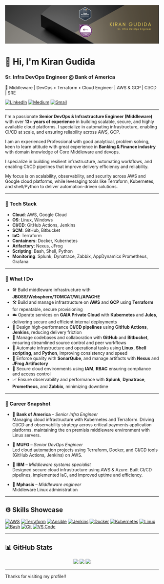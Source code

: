 <div align="center">
  <img src="https://github.com/kirangudida/kirangudida/blob/main/Banner2.png" alt="GitHub Banner" width="800"/>
</div>

# 👋 Hi, I'm Kiran Gudida

### Sr. Infra DevOps Engineer @ Bank of America 
🚀 Middleware | DevOps • Terraform • Cloud Engineer | AWS & GCP | CI/CD | SRE 

[![LinkedIn](https://img.shields.io/badge/LinkedIn-Connect-blue?logo=linkedin&style=flat)](https://www.linkedin.com/in/kiran-g-05977438/)
[![Medium](https://img.shields.io/badge/Medium-Blogs-black?logo=medium&style=flat)](https://medium.com/@kiran.gudida)
[![Gmail](https://img.shields.io/badge/Email-kiran.gudida@gmail.com-red?logo=gmail&style=flat)](mailto:kiran.gudida@gmail.com)

---

I'm a passionate **Senior DevOps & Infrastructure Engineer (Middleware)** with over **13+ years of experience** in building scalable, secure, and highly available cloud platforms. I specialize in automating infrastructure, enabling CI/CD at scale, and ensuring reliability across AWS, GCP. 

I am an experienced Professional with good analytical, problem solving, keen to learn attitude with great experience in **Banking & Finance industry** with domain knowledge of Core Middleware and devops.

I specialize in building resilient infrastructure, automating workflows, and enabling CI/CD pipelines that improve delivery efficiency and reliability.

My focus is on scalability, observability, and security across AWS and Google cloud platforms, while leveraging tools like Terraform, Kubernetes, and shell/Python to deliver automation-driven solutions.

---

### 🧰 Tech Stack

- **Cloud**: AWS, Google Cloud  
- **OS**: Linux, Windows
- **CI/CD**: GitHub Actions, Jenkins  
- **SCM**: GitHub, Bitbucket  
- **IaC**: Terraform  
- **Containers**: Docker, Kubernetes 
- **Arifactory**: Nexus, JFrog 
- **Scripting**: Bash, Shell, Python  
- **Monitoring**: Splunk, Dynatrace, Zabbix, AppDynamics Prometheus, Grafana

---

### 🔧 What I Do
- 🛠️ Build middleware infrastructure with **JBOSS/Websphere/TOMCAT/WL/APACHE**
- 🛠️ Build and manage infrastructure on **AWS** and **GCP** using **Terraform** for repeatable, secure provisioning  
- ☁️ Operate services on **GAIA Private Cloud** with **Kubernetes** and **Jules**, delivering secure and efficient internal deployments  
- 🚀 Design high-performance **CI/CD pipelines** using **GitHub Actions**, **Jenkins**, reducing delivery friction  
- 📃️ Manage codebases and collaboration with **GitHub** and **Bitbucket**, ensuring streamlined source control and peer workflows  
- 🤖 Automate infrastructure and operational tasks using **Linux**, **Shell scripting**, and **Python**, improving consistency and speed  
- 🧪 Enforce quality with **SonarQube**, and manage artifacts with **Nexus** and **JFrog Artifactory**  
- 🔐 Secure cloud environments using **IAM**, **RBAC** ensuring compliance and access control  
- 📈 Ensure observability and performance with **Splunk**, **Dynatrace**, **Prometheus**, and **Zabbix**, minimizing downtime

---

### 💼 Career Snapshot

- 🏢 **Bank of America** – *Senior Infra Engineer*  
  Managing cloud infrastructure with Kubernetes and Terraform. Driving CI/CD and observability strategy across critical payments application platforms. maintaining the on premisis middleware environment with Linux servers.

- 🏢 **MUFG** – *Senior DevOps Engineer*  
  Led cloud automation projects using Terraform, Docker, and CI/CD tools (GitHub Actions, Jenkins) on AWS.

- 🏢 **IBM** – *Middleware systems specialist*  
  Designed secure cloud infrastructure using AWS & Azure. Built CI/CD pipelines, implemented IaC, and improved uptime and efficiency.

- 🏢 **Mphasis** – *Middleware engineer*  
  Middleware Linux administration 

---

## ⚙️ Skills Showcase

<p align="left">
  <a href="https://aws.amazon.com" target="_blank"><img src="https://raw.githubusercontent.com/danielcranney/readme-generator/main/public/icons/skills/aws-colored.svg" width="36" height="36" alt="AWS" /></a>
  <a href="https://www.terraform.io/" target="_blank"><img src="https://cdn.jsdelivr.net/gh/devicons/devicon/icons/terraform/terraform-original.svg" width="40" height="40" alt="Terraform" /></a>
  <a href="https://www.ansible.com/" target="_blank"><img src="https://cdn.jsdelivr.net/gh/devicons/devicon/icons/ansible/ansible-original.svg" width="40" height="40" alt="Ansible" /></a>
  <a href="https://www.jenkins.io/" target="_blank"><img src="https://cdn.jsdelivr.net/gh/devicons/devicon/icons/jenkins/jenkins-original.svg" width="40" height="40" alt="Jenkins" /></a>
  <a href="https://www.docker.com/" target="_blank"><img src="https://cdn.jsdelivr.net/gh/devicons/devicon/icons/docker/docker-original.svg" width="40" height="40" alt="Docker" /></a>
  <a href="https://kubernetes.io/" target="_blank"><img src="https://cdn.jsdelivr.net/gh/devicons/devicon/icons/kubernetes/kubernetes-plain.svg" width="40" height="40" alt="Kubernetes" /></a>
  <a href="https://www.linux.org/" target="_blank"><img src="https://cdn.jsdelivr.net/gh/devicons/devicon/icons/linux/linux-original.svg" width="40" height="40" alt="Linux" /></a>
  <a href="https://www.gnu.org/software/bash/" target="_blank"><img src="https://cdn.jsdelivr.net/gh/devicons/devicon/icons/bash/bash-original.svg" width="40" height="40" alt="Bash" /></a>
  <a href="https://git-scm.com/" target="_blank"><img src="https://raw.githubusercontent.com/danielcranney/readme-generator/main/public/icons/skills/git-colored.svg" width="36" height="36" alt="Git" /></a>
  <a href="https://code.visualstudio.com/" target="_blank"><img src="https://raw.githubusercontent.com/danielcranney/readme-generator/main/public/icons/skills/visualstudiocode.svg" width="36" height="36" alt="VS Code" /></a>
</p>

---

## 📊 GitHub Stats

<div align="center">
  <img src="https://github-readme-stats.vercel.app/api?username=kirangudidaHaripalepu&theme=tokyonight&hide_border=false&include_all_commits=true&count_private=true"/>
  <img src="https://nirzak-streak-stats.vercel.app/?user=kirangudida&theme=dark&hide_border=false" />
  <img src="https://github-readme-stats.vercel.app/api/top-langs/?username=kirangudida&theme=dark&hide_border=false&layout=compact" />
</div>

---

Thanks for visiting my profile!!